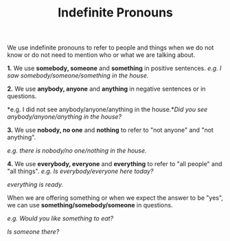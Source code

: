 ﻿---
layout: post
title:  "Indefinite Pronouns"
description: Indefinite Pronouns
keywords: 
categories: grammar
---
We use indefinite pronouns to refer to people and things when we do not know or do not need to mention who or what we are talking about.

**1.** We use **somebody, someone** and **something** in positive sentences.
*e.g. I saw somebody/someone/something in the house.*

**2.** We use **anybody, anyone** and **anything** in negative sentences or in questions.

*e.g. I did not see anybody/anyone/anything in the house.**Did you see anybody/anyone/anything in the house?*

**3.** We use **nobody, no one** and **nothing** to refer to "not anyone" and "not anything".

*e.g. there is nobody/no one/nothing in the house.*

**4.** We use **everybody, everyone** and **everything** to refer to "all people" and "all things".
*e.g. Is everybody/everyone here today?*

*everything is ready.*

When we are offering something or when we expect the answer to be "yes", we can use **something/somebody/someone** in questions.

*e.g. Would you like something to eat?*

*Is someone there?*